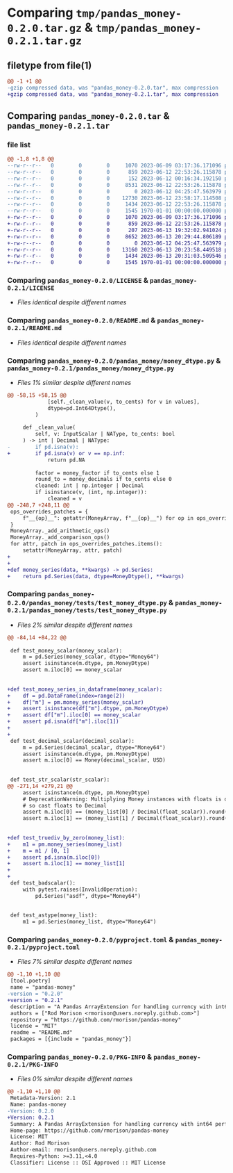 # Comparing `tmp/pandas_money-0.2.0.tar.gz` & `tmp/pandas_money-0.2.1.tar.gz`

## filetype from file(1)

```diff
@@ -1 +1 @@
-gzip compressed data, was "pandas_money-0.2.0.tar", max compression
+gzip compressed data, was "pandas_money-0.2.1.tar", max compression
```

## Comparing `pandas_money-0.2.0.tar` & `pandas_money-0.2.1.tar`

### file list

```diff
@@ -1,8 +1,8 @@
--rw-r--r--   0        0        0     1070 2023-06-09 03:17:36.171096 pandas_money-0.2.0/LICENSE
--rw-r--r--   0        0        0      859 2023-06-12 22:53:26.115878 pandas_money-0.2.0/README.md
--rw-r--r--   0        0        0      152 2023-06-12 00:16:34.192150 pandas_money-0.2.0/pandas_money/__init__.py
--rw-r--r--   0        0        0     8531 2023-06-12 22:53:26.115878 pandas_money-0.2.0/pandas_money/money_dtype.py
--rw-r--r--   0        0        0        0 2023-06-12 04:25:47.563979 pandas_money-0.2.0/pandas_money/tests/__init__.py
--rw-r--r--   0        0        0    12730 2023-06-12 23:58:17.114508 pandas_money-0.2.0/pandas_money/tests/test_money_dtype.py
--rw-r--r--   0        0        0     1434 2023-06-12 22:53:26.115878 pandas_money-0.2.0/pyproject.toml
--rw-r--r--   0        0        0     1545 1970-01-01 00:00:00.000000 pandas_money-0.2.0/PKG-INFO
+-rw-r--r--   0        0        0     1070 2023-06-09 03:17:36.171096 pandas_money-0.2.1/LICENSE
+-rw-r--r--   0        0        0      859 2023-06-12 22:53:26.115878 pandas_money-0.2.1/README.md
+-rw-r--r--   0        0        0      207 2023-06-13 19:32:02.941024 pandas_money-0.2.1/pandas_money/__init__.py
+-rw-r--r--   0        0        0     8652 2023-06-13 20:29:44.806189 pandas_money-0.2.1/pandas_money/money_dtype.py
+-rw-r--r--   0        0        0        0 2023-06-12 04:25:47.563979 pandas_money-0.2.1/pandas_money/tests/__init__.py
+-rw-r--r--   0        0        0    13160 2023-06-13 20:23:58.449518 pandas_money-0.2.1/pandas_money/tests/test_money_dtype.py
+-rw-r--r--   0        0        0     1434 2023-06-13 20:31:03.509546 pandas_money-0.2.1/pyproject.toml
+-rw-r--r--   0        0        0     1545 1970-01-01 00:00:00.000000 pandas_money-0.2.1/PKG-INFO
```

### Comparing `pandas_money-0.2.0/LICENSE` & `pandas_money-0.2.1/LICENSE`

 * *Files identical despite different names*

### Comparing `pandas_money-0.2.0/README.md` & `pandas_money-0.2.1/README.md`

 * *Files identical despite different names*

### Comparing `pandas_money-0.2.0/pandas_money/money_dtype.py` & `pandas_money-0.2.1/pandas_money/money_dtype.py`

 * *Files 1% similar despite different names*

```diff
@@ -58,15 +58,15 @@
             [self._clean_value(v, to_cents) for v in values],
             dtype=pd.Int64Dtype(),
         )
 
     def _clean_value(
         self, v: InputScalar | NAType, to_cents: bool
     ) -> int | Decimal | NAType:
-        if pd.isna(v):
+        if pd.isna(v) or v == np.inf:
             return pd.NA
 
         factor = money_factor if to_cents else 1
         round_to = money_decimals if to_cents else 0
         cleaned: int | np.integer | Decimal
         if isinstance(v, (int, np.integer)):
             cleaned = v
@@ -248,7 +248,11 @@
 ops_overrides_patches = {
     f"__{op}__": getattr(MoneyArray, f"__{op}__") for op in ops_overrides
 }
 MoneyArray._add_arithmetic_ops()
 MoneyArray._add_comparison_ops()
 for attr, patch in ops_overrides_patches.items():
     setattr(MoneyArray, attr, patch)
+
+
+def money_series(data, **kwargs) -> pd.Series:
+    return pd.Series(data, dtype=MoneyDtype(), **kwargs)
```

### Comparing `pandas_money-0.2.0/pandas_money/tests/test_money_dtype.py` & `pandas_money-0.2.1/pandas_money/tests/test_money_dtype.py`

 * *Files 2% similar despite different names*

```diff
@@ -84,14 +84,22 @@
 
 def test_money_scalar(money_scalar):
     m = pd.Series(money_scalar, dtype="Money64")
     assert isinstance(m.dtype, pm.MoneyDtype)
     assert m.iloc[0] == money_scalar
 
 
+def test_money_series_in_dataframe(money_scalar):
+    df = pd.DataFrame(index=range(2))
+    df["m"] = pm.money_series(money_scalar)
+    assert isinstance(df["m"].dtype, pm.MoneyDtype)
+    assert df["m"].iloc[0] == money_scalar
+    assert pd.isna(df["m"].iloc[1])
+
+
 def test_decimal_scalar(decimal_scalar):
     m = pd.Series(decimal_scalar, dtype="Money64")
     assert isinstance(m.dtype, pm.MoneyDtype)
     assert m.iloc[0] == Money(decimal_scalar, USD)
 
 
 def test_str_scalar(str_scalar):
@@ -271,14 +279,21 @@
     assert isinstance(m.dtype, pm.MoneyDtype)
     # DeprecationWarning: Multiplying Money instances with floats is deprecated
     # so cast floats to Decimal
     assert m.iloc[0] == (money_list[0] / Decimal(float_scalar)).round(pm.money_decimals)
     assert m.iloc[1] == (money_list[1] / Decimal(float_scalar)).round(pm.money_decimals)
 
 
+def test_truediv_by_zero(money_list):
+    m1 = pm.money_series(money_list)
+    m = m1 / [0, 1]
+    assert pd.isna(m.iloc[0])
+    assert m.iloc[1] == money_list[1]
+
+
 def test_badscalar():
     with pytest.raises(InvalidOperation):
         pd.Series("asdf", dtype="Money64")
 
 
 def test_astype(money_list):
     m1 = pd.Series(money_list, dtype="Money64")
```

### Comparing `pandas_money-0.2.0/pyproject.toml` & `pandas_money-0.2.1/pyproject.toml`

 * *Files 7% similar despite different names*

```diff
@@ -1,10 +1,10 @@
 [tool.poetry]
 name = "pandas-money"
-version = "0.2.0"
+version = "0.2.1"
 description = "A Pandas ArrayExtension for handling currency with int64 performance"
 authors = ["Rod Morison <rmorison@users.noreply.github.com>"]
 repository = "https://github.com/rmorison/pandas-money"
 license = "MIT"
 readme = "README.md"
 packages = [{include = "pandas_money"}]
```

### Comparing `pandas_money-0.2.0/PKG-INFO` & `pandas_money-0.2.1/PKG-INFO`

 * *Files 0% similar despite different names*

```diff
@@ -1,10 +1,10 @@
 Metadata-Version: 2.1
 Name: pandas-money
-Version: 0.2.0
+Version: 0.2.1
 Summary: A Pandas ArrayExtension for handling currency with int64 performance
 Home-page: https://github.com/rmorison/pandas-money
 License: MIT
 Author: Rod Morison
 Author-email: rmorison@users.noreply.github.com
 Requires-Python: >=3.11,<4.0
 Classifier: License :: OSI Approved :: MIT License
```

